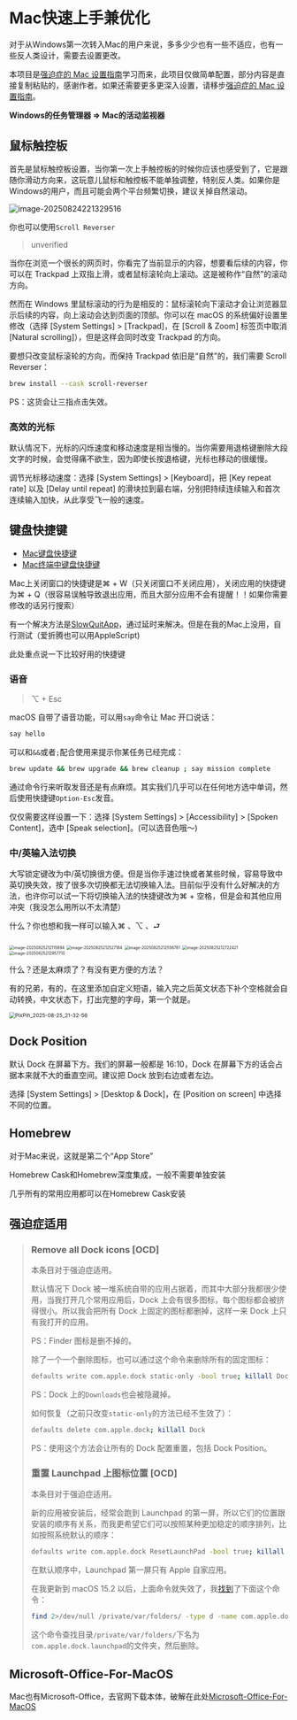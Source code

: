 # Mac快速上手兼优化

对于从Windows第一次转入Mac的用户来说，多多少少也有一些不适应，也有一些反人类设计，需要去设置更改。



本项目是[强迫症的 Mac 设置指南](https://github.com/macdao/ocds-guide-to-setting-up-mac)学习而来，此项目仅做简单配置，部分内容是直接复制粘贴的，感谢作者。如果还需要更多更深入设置，请移步[强迫症的 Mac 设置指南](https://github.com/macdao/ocds-guide-to-setting-up-mac)。



**Windows的任务管理器 => Mac的活动监视器**

## 鼠标触控板

首先是鼠标触控板设置，当你第一次上手触控板的时候你应该也感受到了，它是跟随你滑动方向来，这玩意儿鼠标和触控板不能单独调整，特别反人类。如果你是Windows的用户，而且可能会两个平台频繁切换，建议关掉自然滚动。

![image-20250824221329516](./Mac快速使用.assets/image-20250824221329516.png)

你也可以使用`Scroll Reverser`

> unverified

当你在浏览一个很长的网页时，你看完了当前显示的内容，想要看后续的内容，你可以在 Trackpad 上双指上滑，或者鼠标滚轮向上滚动。这是被称作“自然”的滚动方向。

然而在 Windows 里鼠标滚动的行为是相反的：鼠标滚轮向下滚动才会让浏览器显示后续的内容，向上滚动会达到页面的顶部。你可以在 macOS 的系统偏好设置里修改（选择 [System Settings] > [Trackpad]，在 [Scroll & Zoom] 标签页中取消 [Natural scrolling]），但是这样会同时改变 Trackpad 的方向。

要想只改变鼠标滚轮的方向，而保持 Trackpad 依旧是“自然”的，我们需要 Scroll Reverser：

```sh
brew install --cask scroll-reverser
```

PS：这货会让三指点击失效。

### 高效的光标

默认情况下，光标的闪烁速度和移动速度是相当慢的。当你需要用退格键删除大段文字的时候，会觉得痛不欲生，因为即使长按退格键，光标也移动的很缓慢。

调节光标移动速度：选择 [System Settings] > [Keyboard]，把 [Key repeat rate] 以及 [Delay until repeat] 的滑块拉到最右端，分别把持续连续输入和首次连续输入加快，从此享受飞一般的速度。

## 键盘快捷键

- [Mac键盘快捷键](https://support.apple.com/zh-cn/102650)
- [Mac终端中键盘快捷键](https://support.apple.com/zh-cn/guide/terminal/trmlshtcts/mac)



Mac上关闭窗口的快捷键是⌘ + W（只关闭窗口不关闭应用），关闭应用的快捷键为⌘ + Q（很容易误触导致退出应用，而且大部分应用不会有提醒！！如果你需要修改的话另行搜索）

有一个解决方法是[SlowQuitApp](https://github.com/dteoh/SlowQuitApps)，通过延时来解决。但是在我的Mac上没用，自行测试（爱折腾也可以用AppleScript)



此处重点说一下比较好用的快捷键

### 语音

> ⌥ + Esc

macOS 自带了语音功能，可以用`say`命令让 Mac 开口说话：

```sh
say hello
```

可以和`&&`或者`;`配合使用来提示你某任务已经完成：

```sh
brew update && brew upgrade && brew cleanup ; say mission complete
```

通过命令行来听取发音还是有点麻烦。其实我们几乎可以在任何地方选中单词，然后使用快捷键`Option-Esc`发音。

仅仅需要这样设置一下：选择 [System Settings] > [Accessibility] > [Spoken Content]，选中 [Speak selection]。(可以选音色哦～)



### 中/英输入法切换

大写锁定键改为中/英切换很方便。但是当你手速过快或者某些时候，容易导致中英切换失效，按了很多次切换都无法切换输入法。目前似乎没有什么好解决的方法，也许你可以试一下将切换输入法的快捷键改为⌘ + 空格，但是会和其他应用冲突（我没怎么用所以不太清楚）



什么？你也想和我一样可以输入⌘ 、⌥ 、⮐

<img src="./Mac快速使用.assets/image-20250825212115894.png" alt="image-20250825212115894" style="zoom:50%;" />

<img src="./Mac快速使用.assets/image-20250825212527184.png" alt="image-20250825212527184" style="zoom: 50%;" />

<img src="./Mac快速使用.assets/image-20250825212556781.png" alt="image-20250825212556781" style="zoom: 50%;" />

<img src="./Mac快速使用.assets/image-20250825212722421.png" alt="image-20250825212722421" style="zoom:50%;" />

<img src="./Mac快速使用.assets/image-20250825212957710.png" alt="image-20250825212957710" style="zoom:50%;" />

什么？还是太麻烦了？有没有更方便的方法？

有的兄弟，有的，在这里添加自定义短语，输入完之后英文状态下补个空格就会自动转换，中文状态下，打出完整的字母，第一个就是。

<img src="./Mac快速使用.assets/PixPin_2025-08-25_21-32-56.gif" alt="PixPin_2025-08-25_21-32-56" style="zoom:67%;" />

## Dock Position

默认 Dock 在屏幕下方。我们的屏幕一般都是 16:10，Dock 在屏幕下方的话会占据本来就不大的垂直空间。建议把 Dock 放到右边或者左边。

选择 [System Settings] > [Desktop & Dock]，在 [Position on screen] 中选择不同的位置。



## Homebrew

对于Mac来说，这就是第二个“App Store”

Homebrew Cask和Homebrew深度集成，一般不需要单独安装

几乎所有的常用应用都可以在Homebrew Cask安装









## 强迫症适用

> ### Remove all Dock icons [OCD]
>
> 本条目对于强迫症适用。
>
> 默认情况下 Dock 被一堆系统自带的应用占据着，而其中大部分我都很少使用，当我打开几个常用应用后，Dock 上会有很多图标，每个图标都会被挤得很小。所以我会把所有 Dock 上固定的图标都删掉，这样一来 Dock 上只有我打开的应用。
>
> PS：Finder 图标是删不掉的。
>
> 除了一个一个删除图标，也可以通过这个命令来删除所有的固定图标：
>
> ```sh
> defaults write com.apple.dock static-only -bool true; killall Dock
> ```
>
> PS：Dock 上的`Downloads`也会被隐藏掉。
>
> 如何恢复（之前只改变`static-only`的方法已经不生效了）：
>
> ```sh
> defaults delete com.apple.dock; killall Dock
> ```
>
> PS：使用这个方法会让所有的 Dock 配置重置，包括 Dock Position。
>
> ### 重置 Launchpad 上图标位置 [OCD]
>
> 本条目对于强迫症适用。
>
> 新的应用被安装后，经常会跑到 Launchpad 的第一屏，所以它们的位置跟安装的顺序有关系，而我更希望它们可以按照某种更加稳定的顺序排列，比如按照系统默认的顺序：
>
> ```sh
> defaults write com.apple.dock ResetLaunchPad -bool true; killall Dock
> ```
>
> 在默认顺序中，Launchpad 第一屏只有 Apple 自家应用。
>
> 在我更新到 macOS 15.2 以后，上面命令就失效了，我[找到](https://forums.macrumors.com/threads/macos-15-2-launchpad-default-layout.2445232/)了下面这个命令：
>
> ```sh
> find 2>/dev/null /private/var/folders/ -type d -name com.apple.dock.launchpad -exec rm -rf {} +; killall Dock
> ```
>
> 这个命令查找目录`/private/var/folders/`下名为`com.apple.dock.launchpad`的文件夹，然后删除。









## Microsoft-Office-For-MacOS

Mac也有Microsoft-Office，去官网下载本体，破解在此处[Microsoft-Office-For-MacOS](https://github.com/alsyundawy/Microsoft-Office-For-MacOS)